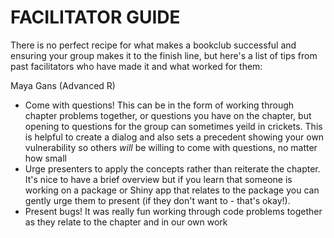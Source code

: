 # FACILITATOR GUIDE

There is no perfect recipe for what makes a bookclub successful and ensuring your group makes it to the finish line, but here's a list of tips from past facilitators who have made it and what worked for them:

Maya Gans (Advanced R)
 - Come with questions! This can be in the form of working through chapter problems together, or questions you have on the chapter, but opening to questions for the group can sometimes yeild in crickets. This is helpful to create a dialog and also sets a precedent showing your own vulnerability so others _will_ be willing to come with questions, no matter how small
 - Urge presenters to apply the concepts rather than reiterate the chapter. It's nice to have a brief overview but if you learn that someone is working on a package or Shiny app that relates to the package you can gently urge them to present (if they don't want to - that's okay!). 
 - Present bugs! It was really fun working through code problems together as they relate to the chapter and in our own work
